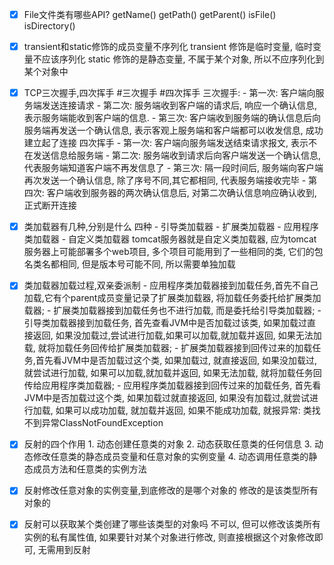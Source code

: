 - [x] File文件类有哪些API?
      getName()
      getPath()
      getParent()
      isFile()
      isDirectory()
- [x] transient和static修饰的成员变量不序列化
      transient 修饰是临时变量, 临时变量不应该序列化
      static 修饰的是静态变量, 不属于某个对象, 所以不应序列化到某个对象中
- [x] TCP三次握手,四次挥手 #三次握手 #四次挥手 
      三次握手:
	      - 第一次: 客户端向服务端发送连接请求
	      - 第二次: 服务端收到客户端的请求后, 响应一个确认信息, 表示服务端能收到客户端的信息.
	      - 第三次: 客户端收到服务端的确认信息后向服务端再发送一个确认信息, 表示客观上服务端和客户端都可以收发信息, 成功建立起了连接
      四次挥手
       - 第一次: 客户端向服务端发送结束请求报文, 表示不在发送信息给服务端
       - 第二次: 服务端收到请求后向客户端发送一个确认信息, 代表服务端知道客户端不再发信息了
       - 第三次: 隔一段时间后, 服务端向客户端再次发送一个确认信息, 除了序号不同,其它都相同, 代表服务端接收完毕
       - 第四次: 客户端收到服务器的两次确认信息后, 对第二次确认信息响应确认收到,正式断开连接

- [x] 类加载器有几种,分别是什么
     四种 
			- 引导类加载器
      - 扩展类加载器
      - 应用程序类加载器
      - 自定义类加载器
        tomcat服务器就是自定义类加载器, 应为tomcat服务器上可能部署多个web项目, 多个项目可能用到了一些相同的类, 它们的包名类名都相同, 但是版本号可能不同, 所以需要单独加载
- [x] 类加载器加载过程,双亲委派制
      - 应用程序类加载器接到加载任务,首先不自己加载,它有个parent成员变量记录了扩展类加载器, 将加载任务委托给扩展类加载器;
      - 扩展类加载器接到加载任务也不进行加载, 而是委托给引导类加载器;
      - 引导类加载器接到加载任务, 首先查看JVM中是否加载过该类, 如果加载过直接返回, 如果没加载过,尝试进行加载,如果可以加载,就加载并返回, 如果无法加载, 就将加载任务回传给扩展类加载器;
      - 扩展类加载器接到回传过来的加载任务,首先看JVM中是否加载过这个类, 如果加载过, 就直接返回, 如果没加载过, 就尝试进行加载, 如果可以加载,就加载并返回, 如果无法加载, 就将加载任务回传给应用程序类加载器;
      - 应用程序类加载器接到回传过来的加载任务, 首先看JVM中是否加载过这个类, 如果加载过就直接返回, 如果没有加载过,就尝试进行加载, 如果可以成功加载, 就加载并返回, 如果不能成功加载, 就报异常: 类找不到异常ClassNotFoundException
- [x] 反射的四个作用
      1. 动态创建任意类的对象
      2. 动态获取任意类的任何信息
      3. 动态修改任意类的静态成员变量和任意对象的实例变量 
      4. 动态调用任意类的静态成员方法和任意类的实例方法
- [x] 反射修改任意对象的实例变量,到底修改的是哪个对象的
      修改的是该类型所有对象的
- [x] 反射可以获取某个类创建了哪些该类型的对象吗
      不可以, 但可以修改该类所有实例的私有属性值, 如果要针对某个对象进行修改, 则直接根据这个对象修改即可, 无需用到反射